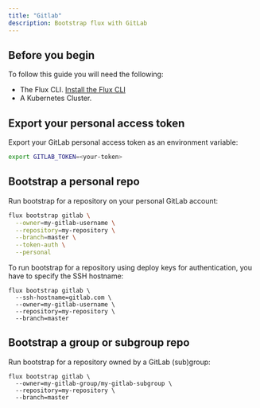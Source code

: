 ```yaml
---
title: "Gitlab"
description: Bootstrap flux with GitLab
---
```


## Before you begin

To follow this guide you will need the following:

- The Flux CLI. [Install the Flux CLI](../installation.md#install-the-flux-cli)
- A Kubernetes Cluster.

## Export your personal access token

Export your GitLab personal access token as an environment variable:

```bash
export GITLAB_TOKEN=<your-token>
```

## Bootstrap a personal repo

Run bootstrap for a repository on your personal GitLab account:

```bash
flux bootstrap gitlab \
  --owner=my-gitlab-username \
  --repository=my-repository \
  --branch=master \
  --token-auth \
  --personal
```

To run bootstrap for a repository using deploy keys for authentication, you have to specify the SSH hostname:

```
flux bootstrap gitlab \
  --ssh-hostname=gitlab.com \
  --owner=my-gitlab-username \
  --repository=my-repository \
  --branch=master
```

## Bootstrap a group or subgroup repo

Run bootstrap for a repository owned by a GitLab (sub)group:

```
flux bootstrap gitlab \
  --owner=my-gitlab-group/my-gitlab-subgroup \
  --repository=my-repository \
  --branch=master
```
